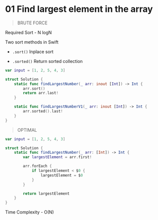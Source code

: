 # 01 Find largest element in the array

> BRUTE FORCE

Required Sort - N logN

Two sort methods in Swift

- `.sort()` Inplace sort

- `.sorted()` Return sorted collection

```swift
var input = [1, 2, 5, 4, 3]

struct Solution {
    static func findLargestNumber(_ arr: inout [Int]) -> Int {
        arr.sort()
        return arr.last!
    }

    static func findLargestNumberV1(_ arr: inout [Int]) -> Int {
        arr.sorted().last!
    }
}
```

> OPTIMAL

```swift
var input = [1, 2, 5, 4, 3]

struct Solution {
    static func findLargestNumber(_ arr: [Int]) -> Int {
        var largestElement = arr.first!

        arr.forEach {
            if largestElement < $0 {
                largestElement = $0
            }
        }

        return largestElement
    }
}
```
Time Complexity - O(N)
